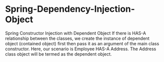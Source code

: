 # Spring-Dependency-Injection-Object
Spring Constructor Injection with Dependent Object
If there is HAS-A relationship between the classes, we create the instance of dependent object (contained object) first then pass it as an argument of the main class constructor. Here, our scenario is Employee HAS-A Address. The Address class object will be termed as the dependent object.
